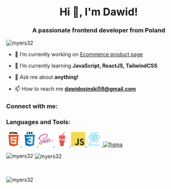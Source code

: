 <h1 align="center">Hi 👋, I'm Dawid!</h1>
<h3 align="center">A passionate frontend developer from Poland</h3>

<p align="left"> <img src="https://komarev.com/ghpvc/?username=myers32&label=Profile%20views&color=0e75b6&style=flat" alt="myers32" /> </p>

- 🔭 I’m currently working on [Ecommerce product page](https://github.com/myers32/Ecommerce-product-page)

- 🌱 I’m currently learning **JavaScript, ReactJS, TailwindCSS**

- 💬 Ask me about **anything!**

- 📫 How to reach me **dawidosinski59@gmail.com**

<h3 align="left">Connect with me:</h3>
<p align="left">
</p>

<h3 align="left">Languages and Tools:</h3>
<p align="left"> 
  <a href="https://www.w3.org/html/" target="_blank" rel="noreferrer"> <img src="https://raw.githubusercontent.com/devicons/devicon/master/icons/html5/html5-original-wordmark.svg" alt="html5" width="40" height="40"/> </a>
  <a href="https://www.w3schools.com/css/" target="_blank" rel="noreferrer"> <img src="https://raw.githubusercontent.com/devicons/devicon/master/icons/css3/css3-original-wordmark.svg" alt="css3" width="40" height="40"/> </a> 
  <a href="https://sass-lang.com" target="_blank" rel="noreferrer"> <img src="https://raw.githubusercontent.com/devicons/devicon/master/icons/sass/sass-original.svg" alt="sass" width="40" height="40"/> </a> 
  <a href="https://gulpjs.com" target="_blank" rel="noreferrer"> <img src="https://raw.githubusercontent.com/devicons/devicon/master/icons/gulp/gulp-plain.svg" alt="gulp" width="40" height="40"/> </a> 
  <a href="https://developer.mozilla.org/en-US/docs/Web/JavaScript" target="_blank" rel="noreferrer"> <img src="https://raw.githubusercontent.com/devicons/devicon/master/icons/javascript/javascript-original.svg" alt="javascript" width="40" height="40"/> </a>
  <a href="https://reactjs.org/" target="_blank" rel="noreferrer"> <img src="https://raw.githubusercontent.com/devicons/devicon/master/icons/react/react-original-wordmark.svg" alt="react" width="40" height="40"/> </a>
  <a href="https://www.figma.com/" target="_blank" rel="noreferrer"> <img src="https://www.vectorlogo.zone/logos/figma/figma-icon.svg" alt="figma" width="40" height="40"/> </a> 
</p>

<p><img align="left" src="https://github-readme-stats.vercel.app/api/top-langs?username=myers32&show_icons=true&locale=en&layout=compact" alt="myers32" /></p>

<p>&nbsp;<img align="center" src="https://github-readme-stats.vercel.app/api?username=myers32&show_icons=true&locale=en" alt="myers32" /></p><br>

<p><img align="center" src="https://github-readme-streak-stats.herokuapp.com/?user=myers32&" alt="myers32" /></p>
